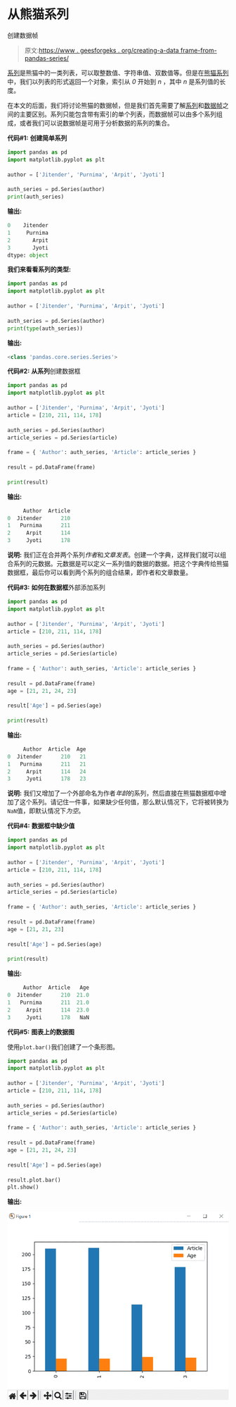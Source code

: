 # 从熊猫系列

创建数据帧

> 原文:[https://www . geesforgeks . org/creating-a-data frame-from-pandas-series/](https://www.geeksforgeeks.org/creating-a-dataframe-from-pandas-series/)

[系列](https://www.geeksforgeeks.org/python-pandas-series/)是熊猫中的一类列表，可以取整数值、字符串值、双数值等。但是在[熊猫系列](https://www.geeksforgeeks.org/python-pandas-series/)中，我们以列表的形式返回一个对象，索引从 *0* 开始到 *n* ，其中 *n* 是系列值的长度。

在本文的后面，我们将讨论熊猫的数据帧，但是我们首先需要了解[系列](https://www.geeksforgeeks.org/python-pandas-series/)和[数据帧](https://www.geeksforgeeks.org/python-pandas-dataframe/)之间的主要区别。系列只能包含带有索引的单个列表，而数据帧可以由多个系列组成，或者我们可以说数据帧是可用于分析数据的系列的集合。

**代码#1:** **创建简单系列**

```py
import pandas as pd
import matplotlib.pyplot as plt

author = ['Jitender', 'Purnima', 'Arpit', 'Jyoti']

auth_series = pd.Series(author)
print(auth_series)
```

**输出:**

```py
0    Jitender
1     Purnima
2       Arpit
3       Jyoti
dtype: object

```

**我们来看看系列的类型:**

```py
import pandas as pd
import matplotlib.pyplot as plt

author = ['Jitender', 'Purnima', 'Arpit', 'Jyoti']

auth_series = pd.Series(author)
print(type(auth_series))
```

**输出:**

```py
<class 'pandas.core.series.Series'>

```

**代码#2:** **从系列**创建数据框

```py
import pandas as pd
import matplotlib.pyplot as plt

author = ['Jitender', 'Purnima', 'Arpit', 'Jyoti']
article = [210, 211, 114, 178]

auth_series = pd.Series(author)
article_series = pd.Series(article)

frame = { 'Author': auth_series, 'Article': article_series }

result = pd.DataFrame(frame)

print(result)
```

**输出:**

```py
     Author  Article
0  Jitender      210
1   Purnima      211
2     Arpit      114
3     Jyoti      178

```

**说明:**
我们正在合并两个系列*作者*和*文章发表*。创建一个字典，这样我们就可以组合系列的元数据。元数据是可以定义一系列值的数据的数据。把这个字典传给熊猫数据框，最后你可以看到两个系列的组合结果，即作者和文章数量。

**代码#3:** **如何在数据框**外部添加系列

```py
import pandas as pd
import matplotlib.pyplot as plt

author = ['Jitender', 'Purnima', 'Arpit', 'Jyoti']
article = [210, 211, 114, 178]

auth_series = pd.Series(author)
article_series = pd.Series(article)

frame = { 'Author': auth_series, 'Article': article_series }

result = pd.DataFrame(frame)
age = [21, 21, 24, 23]

result['Age'] = pd.Series(age)

print(result)
```

**输出:**

```py
     Author  Article  Age
0  Jitender      210   21
1   Purnima      211   21
2     Arpit      114   24
3     Jyoti      178   23

```

**说明:**
我们又增加了一个外部命名为作者*年龄*的系列，然后直接在熊猫数据框中增加了这个系列。请记住一件事，如果缺少任何值，那么默认情况下，它将被转换为`NaN`值，即默认情况下*为空*。

**代码#4:** **数据框中缺少值**

```py
import pandas as pd
import matplotlib.pyplot as plt

author = ['Jitender', 'Purnima', 'Arpit', 'Jyoti']
article = [210, 211, 114, 178]

auth_series = pd.Series(author)
article_series = pd.Series(article)

frame = { 'Author': auth_series, 'Article': article_series }

result = pd.DataFrame(frame)
age = [21, 21, 23]

result['Age'] = pd.Series(age)

print(result)
```

**输出:**

```py
     Author  Article   Age
0  Jitender      210  21.0
1   Purnima      211  21.0
2     Arpit      114  23.0
3     Jyoti      178   NaN

```

**代码#5:** **图表上的数据图**

使用`plot.bar()`我们创建了一个条形图。

```py
import pandas as pd
import matplotlib.pyplot as plt

author = ['Jitender', 'Purnima', 'Arpit', 'Jyoti']
article = [210, 211, 114, 178]

auth_series = pd.Series(author)
article_series = pd.Series(article)

frame = { 'Author': auth_series, 'Article': article_series }

result = pd.DataFrame(frame)
age = [21, 21, 24, 23]

result['Age'] = pd.Series(age)

result.plot.bar()
plt.show()
```

**输出:**

![](img/e01b3373420856c0a813713711447f4d.png)
